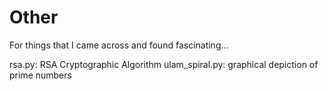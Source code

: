 # Other
For things that I came across and found fascinating...

rsa.py: RSA Cryptographic Algorithm
ulam_spiral.py: graphical depiction of prime numbers

